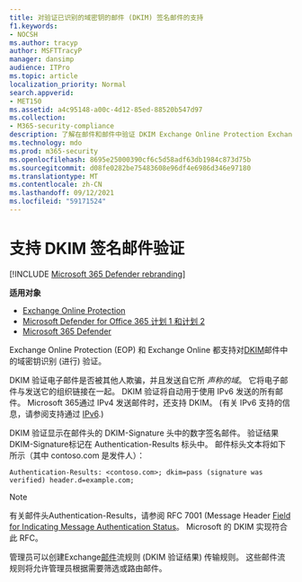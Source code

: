 ```yaml
---
title: 对验证已识别的域密钥的邮件 (DKIM) 签名邮件的支持
f1.keywords:
- NOCSH
ms.author: tracyp
author: MSFTTracyP
manager: dansimp
audience: ITPro
ms.topic: article
localization_priority: Normal
search.appverid:
- MET150
ms.assetid: a4c95148-a00c-4d12-85ed-88520b547d97
ms.collection:
- M365-security-compliance
description: 了解在邮件和邮件中验证 DKIM Exchange Online Protection Exchange Online
ms.technology: mdo
ms.prod: m365-security
ms.openlocfilehash: 8695e25000390cf6c5d58adf63db1984c873d75b
ms.sourcegitcommit: d08fe0282be75483608e96df4e6986d346e97180
ms.translationtype: MT
ms.contentlocale: zh-CN
ms.lasthandoff: 09/12/2021
ms.locfileid: "59171524"
---
```

# <a name="support-for-validation-of-dkim-signed-messages"></a>支持 DKIM 签名邮件验证

[!INCLUDE [Microsoft 365 Defender rebranding](../includes/microsoft-defender-for-office.md)]

**适用对象**
- [Exchange Online Protection](exchange-online-protection-overview.md)
- [Microsoft Defender for Office 365 计划 1 和计划 2](defender-for-office-365.md)
- [Microsoft 365 Defender](../defender/microsoft-365-defender.md)

Exchange Online Protection (EOP) 和 Exchange Online 都支持对[DKIM](https://www.rfc-editor.org/rfc/rfc6376.txt)邮件中的域密钥识别 (进行) 验证。

DKIM 验证电子邮件是否被其他人欺骗，并且发送自它所 *声称的域*。 它将电子邮件与发送它的组织链接在一起。 DKIM 验证将自动用于使用 IPv6 发送的所有邮件。 Microsoft 365通过 IPv4 发送邮件时，还支持 DKIM。  (有关 IPv6 支持的信息，请参阅支持通过 [IPv6](support-for-anonymous-inbound-email-messages-over-ipv6.md).) 

DKIM 验证显示在邮件头的 DKIM-Signature 头中的数字签名邮件。 验证结果DKIM-Signature标记在 Authentication-Results 标头中。 邮件标头文本将如下所示（其中 contoso.com 是发件人）：

 `Authentication-Results: <contoso.com>; dkim=pass (signature was verified) header.d=example.com;`

> [!NOTE]
> 有关邮件头Authentication-Results，请参阅 RFC 7001 (Message Header [Field for Indicating Message Authentication Status](https://www.rfc-editor.org/rfc/rfc7001.txt)。 Microsoft 的 DKIM 实现符合此 RFC。

管理员可以创建Exchange[邮件](/exchange/security-and-compliance/mail-flow-rules/mail-flow-rules)流规则 (DKIM 验证结果) 传输规则。 这些邮件流规则将允许管理员根据需要筛选或路由邮件。